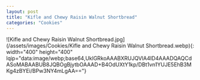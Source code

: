 ```yaml
---
layout: post
title: "Kifle and Chewy Raisin Walnut Shortbread"
categories: "Cookies"
---
```

![Kifle and Chewy Raisin Walnut Shortbread.jpg](/assets/images/Cookies/Kifle and Chewy Raisin Walnut Shortbread.webp){: width="400" height="400" lqip="data:image/webp;base64,UklGRkoAAABXRUJQVlA4ID4AAADQAQCdASoMABAABUB8JQBOgBjytbOAAAD+B4OdUXtY1kp/DBt1vn1YUJE5EhB3MKg4zBYEi/BPw3NY4mLgAA=="}

